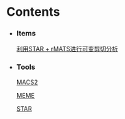 <style>
	<!-- 去除页面超链接下划线 -->
	a{text-decoration: none}
</style>
# **Contents**

* ### Items

	[利用STAR + rMATS进行可变剪切分析](https://otnew.github.io/Blog_Bioinformatics/#/BLOG/Bioinformatics/AS/20200616_1)

* ### Tools

	[MACS2](https://otnew.github.io/Blog_Bioinformatics/#/BLOG/Bioinformatics/ChIPseq/20200626_1)

	[MEME](https://otnew.github.io/Blog_Bioinformatics/#/BLOG/Bioinformatics/ChIPseq/20200625_1)

	[STAR](https://otnew.github.io/Blog_Bioinformatics/#/BLOG/Bioinformatics/Tools/20200616_1)